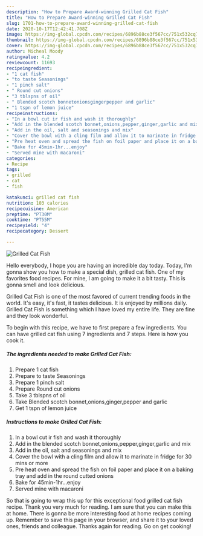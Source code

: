 ```yaml
---
description: "How to Prepare Award-winning Grilled Cat Fish"
title: "How to Prepare Award-winning Grilled Cat Fish"
slug: 1701-how-to-prepare-award-winning-grilled-cat-fish
date: 2020-10-17T12:42:41.708Z
image: https://img-global.cpcdn.com/recipes/6896b88ce3f567cc/751x532cq70/grilled-cat-fish-recipe-main-photo.jpg
thumbnail: https://img-global.cpcdn.com/recipes/6896b88ce3f567cc/751x532cq70/grilled-cat-fish-recipe-main-photo.jpg
cover: https://img-global.cpcdn.com/recipes/6896b88ce3f567cc/751x532cq70/grilled-cat-fish-recipe-main-photo.jpg
author: Micheal Moody
ratingvalue: 4.2
reviewcount: 11693
recipeingredient:
- "1 cat fish"
- "to taste Seasonings"
- "1 pinch salt"
- " Round cut onions"
- "3 tblspns of oil"
- " Blended scotch bonnetonionsgingerpepper and garlic"
- "1 tspn of lemon juice"
recipeinstructions:
- "In a bowl cut ir fish and wash it thoroughly"
- "Add in the blended scotch bonnet,onions,pepper,ginger,garlic and mix"
- "Add in the oil, salt and seasonings and mix"
- "Cover the bowl with a cling film and allow it to marinate in fridge for 30 mins or more"
- "Pre heat oven and spread the fish on foil paper and place it on a baking tray and add in the round cutted onions"
- "Bake for 45min-1hr...enjoy"
- "Served mine with macaroni"
categories:
- Recipe
tags:
- grilled
- cat
- fish

katakunci: grilled cat fish 
nutrition: 103 calories
recipecuisine: American
preptime: "PT30M"
cooktime: "PT55M"
recipeyield: "4"
recipecategory: Dessert

---
```



![Grilled Cat Fish](https://img-global.cpcdn.com/recipes/6896b88ce3f567cc/751x532cq70/grilled-cat-fish-recipe-main-photo.jpg)

Hello everybody, I hope you are having an incredible day today. Today, I'm gonna show you how to make a special dish, grilled cat fish. One of my favorites food recipes. For mine, I am going to make it a bit tasty. This is gonna smell and look delicious.



Grilled Cat Fish is one of the most favored of current trending foods in the world. It's easy, it's fast, it tastes delicious. It is enjoyed by millions daily. Grilled Cat Fish is something which I have loved my entire life. They are fine and they look wonderful.


To begin with this recipe, we have to first prepare a few ingredients. You can have grilled cat fish using 7 ingredients and 7 steps. Here is how you cook it.

<!--inarticleads1-->

##### The ingredients needed to make Grilled Cat Fish:

1. Prepare 1 cat fish
1. Prepare to taste Seasonings
1. Prepare 1 pinch salt
1. Prepare  Round cut onions
1. Take 3 tblspns of oil
1. Take  Blended scotch bonnet,onions,ginger,pepper and garlic
1. Get 1 tspn of lemon juice




<!--inarticleads2-->

##### Instructions to make Grilled Cat Fish:

1. In a bowl cut ir fish and wash it thoroughly
1. Add in the blended scotch bonnet,onions,pepper,ginger,garlic and mix
1. Add in the oil, salt and seasonings and mix
1. Cover the bowl with a cling film and allow it to marinate in fridge for 30 mins or more
1. Pre heat oven and spread the fish on foil paper and place it on a baking tray and add in the round cutted onions
1. Bake for 45min-1hr...enjoy
1. Served mine with macaroni




So that is going to wrap this up for this exceptional food grilled cat fish recipe. Thank you very much for reading. I am sure that you can make this at home. There is gonna be more interesting food at home recipes coming up. Remember to save this page in your browser, and share it to your loved ones, friends and colleague. Thanks again for reading. Go on get cooking!
